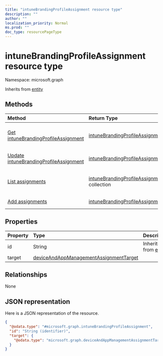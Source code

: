 ```yaml
---
title: "intuneBrandingProfileAssignment resource type"
description: ""
author: ""
localization_priority: Normal
ms.prod: ""
doc_type: resourcePageType
---
```


# intuneBrandingProfileAssignment resource type


Namespace: microsoft.graph




Inherits from [entity](../resources/entity.md)

## Methods
|Method|Return Type|Description|
|:---|:---|:---|
|[Get intuneBrandingProfileAssignment](../api/intunebrandingprofileassignment-get.md)|[intuneBrandingProfileAssignment](../resources/intunebrandingprofileassignment.md)|Read properties and relationships of the [intuneBrandingProfileAssignment](../resources/intunebrandingprofileassignment.md) object.|
|[Update intuneBrandingProfileAssignment](../api/intunebrandingprofileassignment-update.md)|[intuneBrandingProfileAssignment](../resources/intunebrandingprofileassignment.md)|Update the properties of a [intuneBrandingProfileAssignment](../resources/intunebrandingprofileassignment.md) object.|
|[List assignments](../api/intunebrandingprofile-list-assignments.md)|[intuneBrandingProfileAssignment](../resources/intunebrandingprofileassignment.md) collection|Get the intuneBrandingProfileAssignments from the assignments navigation property.|
|[Add assignments](../api/intunebrandingprofile-post-assignments.md)|[intuneBrandingProfileAssignment](../resources/intunebrandingprofileassignment.md)|Add assignments by posting to the assignments collection.|

## Properties
|Property|Type|Description|
|:---|:---|:---|
|id|String| Inherited from [entity](../resources/entity.md)|
|target|[deviceAndAppManagementAssignmentTarget](../resources/deviceandappmanagementassignmenttarget.md)||

## Relationships
None

## JSON representation
Here is a JSON representation of the resource.
<!-- {
  "blockType": "resource",
  "keyProperty": "id",
  "@odata.type": "microsoft.graph.intuneBrandingProfileAssignment",
  "baseType": "microsoft.graph.entity",
  "openType": false
}
-->
``` json
{
  "@odata.type": "#microsoft.graph.intuneBrandingProfileAssignment",
  "id": "String (identifier)",
  "target": {
    "@odata.type": "microsoft.graph.deviceAndAppManagementAssignmentTarget"
  }
}
```


